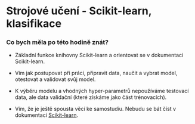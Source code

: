 # Strojové učení - Scikit-learn, klasifikace 


### Co bych měla po této hodině znát?

- Základní funkce knihovny Scikit-learn a orientovat se v dokumentaci Scikit-learn.
    
- Vím jak postupovat při práci, připravit data, naučit a vybrat model,
  otestovat a validovat svůj model. 

- K výběru modelu a vhodných hyper-parametrů nepoužíváme testovací data, ale data validační 
    (které získáme jako část trénovacích).
    
- Vím, že je ještě spousta věcí ke samostudiu. Nebudu se bát číst v dokumentaci [Scikit-learn](https://scikit-learn.org).

